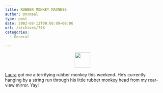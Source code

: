 ```yaml
---
title: RUBBER MONKEY MADNESS
author: Unxmaal
type: post
date: 2002-08-12T00:00:00+00:00
url: /archives/748
categories:
  - General

---
```

<center>
  <a href="http://unxmaal.com/images/rubber-monkey.jpg"><img loading="lazy" decoding="async" src="images/little-rubber-monkey.jpg" width="50" height="50" border="0" /></a>
</center>

[Laura][1] got me a terrifying rubber monkey this weekend. He&#8217;s currently hanging by a string run through his little rubber monkey head from my rear-view mirror. Yay!

 [1]: http://unxmaal.com/cgi-bin/clickcount.cgi?action=jump&URL=http://www.mindspring.com/~morgaana/